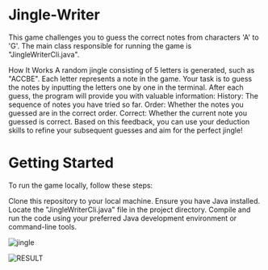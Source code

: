 # Jingle-Writer
This game challenges you to guess the correct notes from characters 'A' to 'G'. The main class responsible for running the game is "JingleWriterCli.java".

How It Works
A random jingle consisting of 5 letters is generated, such as "ACCBE". Each letter represents a note in the game.
Your task is to guess the notes by inputting the letters one by one in the terminal.
After each guess, the program will provide you with valuable information:
History: The sequence of notes you have tried so far.
Order: Whether the notes you guessed are in the correct order.
Correct: Whether the current note you guessed is correct.
Based on this feedback, you can use your deduction skills to refine your subsequent guesses and aim for the perfect jingle!

# Getting Started
To run the game locally, follow these steps:

Clone this repository to your local machine.
Ensure you have Java installed.
Locate the "JingleWriterCli.java" file in the project directory.
Compile and run the code using your preferred Java development environment or command-line tools.

![jingle](https://user-images.githubusercontent.com/95189863/144069330-147dda73-9b4b-46cc-821b-b02125b82e6d.JPG)

![RESULT](https://user-images.githubusercontent.com/95189863/144072918-fec0d990-48ca-4d78-98fc-8a56993b59a6.JPG)

